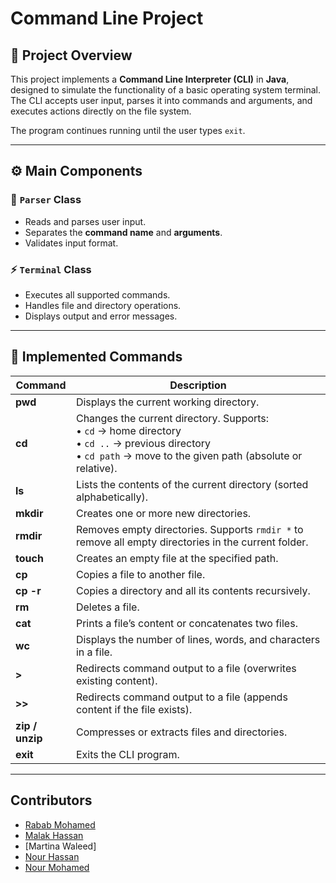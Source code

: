 # Command Line Project 
## 📘 Project Overview
This project implements a **Command Line Interpreter (CLI)** in **Java**, designed to simulate the functionality of a basic operating system terminal.  
The CLI accepts user input, parses it into commands and arguments, and executes actions directly on the file system.

The program continues running until the user types `exit`.

---

## ⚙️ Main Components
### 🧩 `Parser` Class
- Reads and parses user input.
- Separates the **command name** and **arguments**.
- Validates input format.

### ⚡ `Terminal` Class
- Executes all supported commands.
- Handles file and directory operations.
- Displays output and error messages.

---

## 🧠 Implemented Commands

| Command | Description |
|----------|-------------|
| **pwd** | Displays the current working directory. |
| **cd** | Changes the current directory. Supports:<br>• `cd` → home directory<br>• `cd ..` → previous directory<br>• `cd path` → move to the given path (absolute or relative). |
| **ls** | Lists the contents of the current directory (sorted alphabetically). |
| **mkdir** | Creates one or more new directories. |
| **rmdir** | Removes empty directories. Supports `rmdir *` to remove all empty directories in the current folder. |
| **touch** | Creates an empty file at the specified path. |
| **cp** | Copies a file to another file. |
| **cp -r** | Copies a directory and all its contents recursively. |
| **rm** | Deletes a file. |
| **cat** | Prints a file’s content or concatenates two files. |
| **wc** | Displays the number of lines, words, and characters in a file. |
| **>** | Redirects command output to a file (overwrites existing content). |
| **>>** | Redirects command output to a file (appends content if the file exists). |
| **zip / unzip** | Compresses or extracts files and directories. |
| **exit** | Exits the CLI program. |

---

## Contributors
- [Rabab Mohamed](https://github.com/Rabab-Okasha)
- [Malak Hassan](https://github.com/Malakhassan8)
- [Martina Waleed]
- [Nour Hassan](https://github.com/Nourhasann)
- [Nour Mohamed](https://github.com/Nour131)
